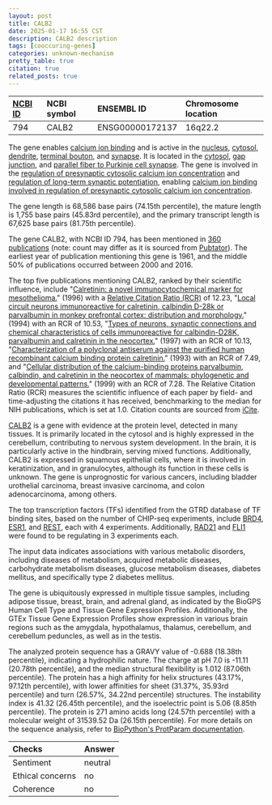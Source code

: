 ```yaml
---
layout: post
title: CALB2
date: 2025-01-17 16:55 CST
description: CALB2 description
tags: [cooccuring-genes]
categories: unknown-mechanism
pretty_table: true
citation: true
related_posts: true
---
```




| [NCBI ID](https://www.ncbi.nlm.nih.gov/gene/794) | NCBI symbol | ENSEMBL ID | Chromosome location |
| :-------- | :------- | :-------- | :------- |
| 794  | CALB2 | ENSG00000172137 | 16q22.2 |



The gene enables [calcium ion binding](https://amigo.geneontology.org/amigo/term/GO:0005509) and is active in the [nucleus](https://amigo.geneontology.org/amigo/term/GO:0005634), [cytosol](https://amigo.geneontology.org/amigo/term/GO:0005829), [dendrite](https://amigo.geneontology.org/amigo/term/GO:0030425), [terminal bouton](https://amigo.geneontology.org/amigo/term/GO:0043195), and [synapse](https://amigo.geneontology.org/amigo/term/GO:0045202). It is located in the [cytosol](https://amigo.geneontology.org/amigo/term/GO:0005829), [gap junction](https://amigo.geneontology.org/amigo/term/GO:0005921), and [parallel fiber to Purkinje cell synapse](https://amigo.geneontology.org/amigo/term/GO:0098688). The gene is involved in the [regulation of presynaptic cytosolic calcium ion concentration](https://amigo.geneontology.org/amigo/term/GO:0099509) and [regulation of long-term synaptic potentiation](https://amigo.geneontology.org/amigo/term/GO:1900271), enabling [calcium ion binding involved in regulation of presynaptic cytosolic calcium ion concentration](https://amigo.geneontology.org/amigo/term/GO:0099534).


The gene length is 68,586 base pairs (74.15th percentile), the mature length is 1,755 base pairs (45.83rd percentile), and the primary transcript length is 67,625 base pairs (81.75th percentile).


The gene CALB2, with NCBI ID 794, has been mentioned in [360 publications](https://pubmed.ncbi.nlm.nih.gov/?term=%22CALB2%22) (note: count may differ as it is sourced from [Pubtator](https://academic.oup.com/nar/article/47/W1/W587/5494727)). The earliest year of publication mentioning this gene is 1961, and the middle 50% of publications occurred between 2000 and 2016.


The top five publications mentioning CALB2, ranked by their scientific influence, include "[Calretinin: a novel immunocytochemical marker for mesothelioma.](https://pubmed.ncbi.nlm.nih.gov/8764740)" (1996) with a [Relative Citation Ratio (RCR)](https://journals.plos.org/plosbiology/article?id=10.1371/journal.pbio.1002541) of 12.23, "[Local circuit neurons immunoreactive for calretinin, calbindin D-28k or parvalbumin in monkey prefrontal cortex: distribution and morphology.](https://pubmed.ncbi.nlm.nih.gov/8006226)" (1994) with an RCR of 10.53, "[Types of neurons, synaptic connections and chemical characteristics of cells immunoreactive for calbindin-D28K, parvalbumin and calretinin in the neocortex.](https://pubmed.ncbi.nlm.nih.gov/9498163)" (1997) with an RCR of 10.13, "[Characterization of a polyclonal antiserum against the purified human recombinant calcium binding protein calretinin.](https://pubmed.ncbi.nlm.nih.gov/8242719)" (1993) with an RCR of 7.49, and "[Cellular distribution of the calcium-binding proteins parvalbumin, calbindin, and calretinin in the neocortex of mammals: phylogenetic and developmental patterns.](https://pubmed.ncbi.nlm.nih.gov/10223310)" (1999) with an RCR of 7.28. The Relative Citation Ratio (RCR) measures the scientific influence of each paper by field- and time-adjusting the citations it has received, benchmarking to the median for NIH publications, which is set at 1.0. Citation counts are sourced from [iCite](https://icite.od.nih.gov).


[CALB2](https://www.proteinatlas.org/ENSG00000172137-CALB2) is a gene with evidence at the protein level, detected in many tissues. It is primarily located in the cytosol and is highly expressed in the cerebellum, contributing to nervous system development. In the brain, it is particularly active in the hindbrain, serving mixed functions. Additionally, CALB2 is expressed in squamous epithelial cells, where it is involved in keratinization, and in granulocytes, although its function in these cells is unknown. The gene is unprognostic for various cancers, including bladder urothelial carcinoma, breast invasive carcinoma, and colon adenocarcinoma, among others.


The top transcription factors (TFs) identified from the GTRD database of TF binding sites, based on the number of CHIP-seq experiments, include [BRD4](https://www.ncbi.nlm.nih.gov/gene/23476), [ESR1](https://www.ncbi.nlm.nih.gov/gene/2099), and [REST](https://www.ncbi.nlm.nih.gov/gene/5978), each with 4 experiments. Additionally, [RAD21](https://www.ncbi.nlm.nih.gov/gene/5885) and [FLI1](https://www.ncbi.nlm.nih.gov/gene/2313) were found to be regulating in 3 experiments each.



The input data indicates associations with various metabolic disorders, including diseases of metabolism, acquired metabolic diseases, carbohydrate metabolism diseases, glucose metabolism diseases, diabetes mellitus, and specifically type 2 diabetes mellitus.



The gene is ubiquitously expressed in multiple tissue samples, including adipose tissue, breast, brain, and adrenal gland, as indicated by the BioGPS Human Cell Type and Tissue Gene Expression Profiles. Additionally, the GTEx Tissue Gene Expression Profiles show expression in various brain regions such as the amygdala, hypothalamus, thalamus, cerebellum, and cerebellum peduncles, as well as in the testis.




The analyzed protein sequence has a GRAVY value of -0.688 (18.38th percentile), indicating a hydrophilic nature. The charge at pH 7.0 is -11.11 (20.78th percentile), and the median structural flexibility is 1.012 (87.06th percentile). The protein has a high affinity for helix structures (43.17%, 97.12th percentile), with lower affinities for sheet (31.37%, 35.93rd percentile) and turn (26.57%, 34.22nd percentile) structures. The instability index is 41.32 (26.45th percentile), and the isoelectric point is 5.06 (8.85th percentile). The protein is 271 amino acids long (24.57th percentile) with a molecular weight of 31539.52 Da (26.15th percentile). For more details on the sequence analysis, refer to [BioPython's ProtParam documentation](https://biopython.org/docs/1.75/api/Bio.SeqUtils.ProtParam.html).





| Checks    | Answer |
| :-------- | :------- |
| Sentiment  | neutral   |
| Ethical concerns | no     |
| Coherence    | no    |